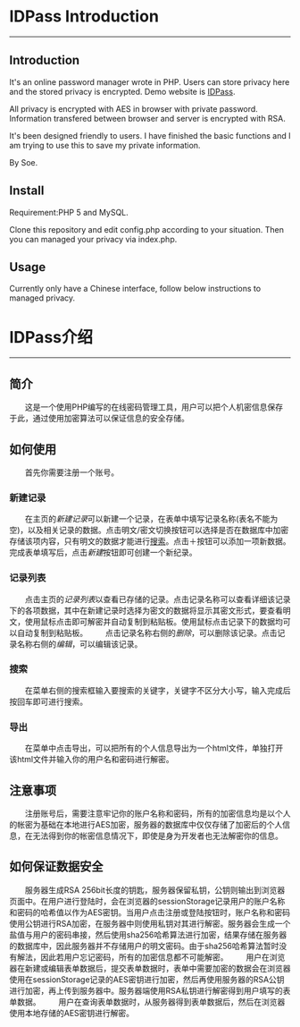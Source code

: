 # IDPass Introduction

---

## Introduction
It's an online password manager wrote in PHP. Users can store privacy here and the stored privacy is encrypted. Demo website is [IDPass](http://idpass.fairylive.cn).   
  
All privacy is encrypted with AES in browser with private password. Information transfered between browser and server is encrypted with RSA.  
  
It's been designed friendly to users. I have finished the basic functions and I am trying to use this to save my private information.  

By Soe.

## Install
Requirement:PHP 5 and MySQL.  

Clone this repository and edit config.php according to your situation. Then you can managed your privacy via index.php. 

## Usage
Currently only have a Chinese interface, follow below instructions to managed privacy.


# IDPass介绍

---

## 简介
　　这是一个使用PHP编写的在线密码管理工具，用户可以把个人机密信息保存于此，通过使用加密算法可以保证信息的安全存储。
## 如何使用
　　首先你需要注册一个账号。
### 新建记录
　　在主页的*新建记录*可以新建一个记录，在表单中填写记录名称(表名不能为空)，以及相关记录的数据。点击明文/密文切换按钮可以选择是否在数据库中加密存储该项内容，只有明文的数据才能进行[搜索](#search)。点击＋按钮可以添加一项新数据。完成表单填写后，点击*新建*按钮即可创建一个新纪录。
### 记录列表
　　点击主页的*记录列表*以查看已存储的记录。点击记录名称可以查看详细该记录下的各项数据，其中在新建记录时选择为密文的数据将显示其密文形式，要查看明文，使用鼠标点击即可解密并自动复制到粘贴板。使用鼠标点击记录下的数据均可以自动复制到粘贴板。
　　点击记录名称右侧的*删除*，可以删除该记录。点击记录名称右侧的*编辑*，可以编辑该记录。
### 搜索
　　在菜单右侧的搜索框输入要搜索的关键字，关键字不区分大小写，输入完成后按回车即可进行搜索。
### 导出
　　在菜单中点击导出，可以把所有的个人信息导出为一个html文件，单独打开该html文件并输入你的用户名和密码进行解密。
## 注意事项
　　注册账号后，需要注意牢记你的账户名称和密码，所有的加密信息均是以个人的帐密为基础在本地进行AES加密，服务器的数据库中仅仅存储了加密后的个人信息，在无法得到你的帐密信息情况下，即使是身为开发者也无法解密你的信息。
## 如何保证数据安全
　　服务器生成RSA 256bit长度的钥匙，服务器保留私钥，公钥则输出到浏览器页面中。在用户进行登陆时，会在浏览器的sessionStorage记录用户的账户名称和密码的哈希值以作为AES密钥。当用户点击注册或登陆按钮时，账户名称和密码使用公钥进行RSA加密，在服务器中则使用私钥对其进行解密。服务器会生成一个盐值与用户的密码串接，然后使用sha256哈希算法进行加密，结果存储在服务器的数据库中，因此服务器并不存储用户的明文密码。由于sha256哈希算法暂时没有解法，因此若用户忘记密码，所有的加密信息都不可能解密。
　　用户在浏览器在新建或编辑表单数据后，提交表单数据时，表单中需要加密的数据会在浏览器使用在sessionStorage记录的AES密钥进行加密，然后再使用服务器的RSA公钥进行加密，再上传到服务器中。服务器端使用RSA私钥进行解密得到用户填写的表单数据。
　　用户在查询表单数据时，从服务器得到表单数据后，然后在浏览器使用本地存储的AES密钥进行解密。
